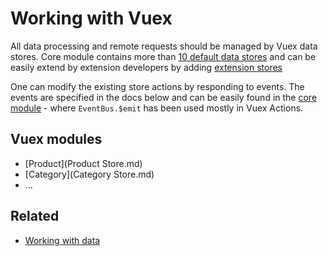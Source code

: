 # Working with Vuex

All data processing and remote requests should be managed by Vuex data stores. Core module contains more than [10 default data stores](https://github.com/DivanteLtd/vue-storefront/tree/master/core/store/modules) and can be easily extend by extension developers by adding [extension stores](https://github.com/DivanteLtd/vue-storefront/blob/master/doc/extensions/Working%20with%20extensions.md)

One can modify the existing store actions by responding to events. The events are specified in the docs below and can be easily found in the [core module](https://github.com/DivanteLtd/vue-storefront/tree/master/core) - where `EventBus.$emit` has been used mostly in Vuex Actions.

## Vuex modules
 * [Product](Product Store.md)
 * [Category](Category Store.md)
 * ...
 
 ## Related

* [Working with data](https://github.com/DivanteLtd/vue-storefront/blob/master/doc/Working%20with%20data.md)
